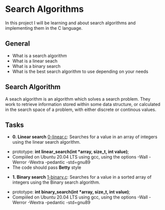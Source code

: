 # Search Algorithms
In this project I will be learning and about search algorithms and implementing them in the C language.
## General
- What is a search algorithm
- What is a linear seach
- What is a binary search
- What is the best search algorithm to use depending on your needs
## Search Algorithm
A seach algorithm is an algorithm which solves a search problem. They work to retrieve information stored within some data structure, or calculated in the search space of a problem, with either discrete or continous values.

## Tasks
* **0. Linear search**
[0-linear.c](./0-linear.c): Searches for a value in an array of integers using the linear search algorithm.
- prototype: **int linear\_search(int \*array, size_t, int value)**;
- Compiiled on Ubuntu 20.04 LTS using gcc, using the options -Wall -Werror -Wextra -pedantic -std=gnu89
- The code should pass **Betty** style

* **1. Binary search**
[1-binary.c](./1-binary.c): Searches for a value in a sorted array of integers using the Binary search algorithm.
- prototype: **int binary\_search(int \*array, size_t, int value)**;
- Compiiled on Ubuntu 20.04 LTS using gcc, using the options -Wall -Werror -Wextra -pedantic -std=gnu89
